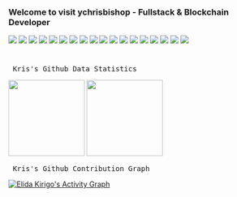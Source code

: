 <!--### Hello everyone 👋-->
### Welcome to visit ychrisbishop - Fullstack & Blockchain Developer
<!--
**ychrisbishop/ychrisbishop** is a ✨ _special_ ✨ repository because its `README.md` (this file) appears on your GitHub profile.

Here are some ideas to get you started:

- 🔭 I’m currently working on ...
- 🌱 I’m currently learning ...
- 👯 I’m looking to collaborate on ...
- 🤔 I’m looking for help with ...
- 💬 Ask me about ...
- 📫 How to reach me: ...
- 😄 Pronouns: ...
- ⚡ Fun fact: ...
-->

![](https://img.shields.io/badge/React-blue) ![](https://img.shields.io/badge/Next-blue) ![](https://img.shields.io/badge/Mui-blue) ![](https://img.shields.io/badge/Vue-blue) ![](https://img.shields.io/badge/Nuxt-blue) ![](https://img.shields.io/badge/Node-blue) ![](https://img.shields.io/badge/Database-blue) ![](https://img.shields.io/badge/Tailwind-blue) ![](https://img.shields.io/badge/AWS-blue) ![](https://img.shields.io/badge/Web3.js-blue) ![](https://img.shields.io/badge/Ethers.js-blue) ![](https://img.shields.io/badge/Solidity-blue) ![](https://img.shields.io/badge/Rust-blue) ![](https://img.shields.io/badge/Blockchain-blue) ![](https://img.shields.io/badge/Ethereum-blue) ![](https://img.shields.io/badge/Solana-blue) ![](https://img.shields.io/badge/NEAR-blue) ![](https://img.shields.io/badge/Smart%Contract-blue)
<h1 align="center"></h1>
       <pre> Kris's Github Data Statistics</pre>
<div align="left">
<img height="150px" src="https://github-readme-stats.vercel.app/api?username=Ychrisbishop&show_icons=true&include_all_commits=true&count_private=true"/>
<img height="150px" src="https://github-readme-stats.vercel.app/api/top-langs/?username=ychrisbishop&layout=compact" />
</div>
<img height="0px" />
<pre> Kris's Github Contribution Graph </pre>
<a align ="center" href="https://github.com/elidakirigo/github-readme-activity-graph">
    <img alt="Elida Kirigo's Activity Graph" src="https://activity-graph.herokuapp.com/graph?username=ychrisbishop&bg_color=0D1117&color=5BCDEC&line=5BCDEC&point=FFFFFF&hide_border=false" />
</a>
<br/>  


